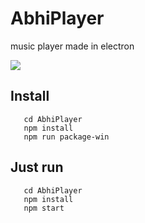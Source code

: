 # AbhiPlayer
music player made in electron

![](./screenshots/screenshot.png)

## Install
```
   cd AbhiPlayer
   npm install
   npm run package-win
```

## Just run
```
   cd AbhiPlayer
   npm install
   npm start
```
